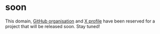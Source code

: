 # soon

This domain, [GitHub organisation](https://github.com/lemicoin) and [X profile](https://x.com/lemocoin) have been reserved for a project that will be released soon. Stay tuned!
